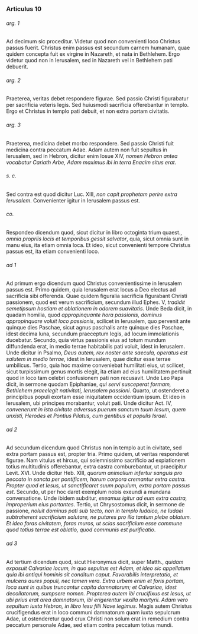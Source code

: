 ### Articulus 10

###### arg. 1
Ad decimum sic proceditur. Videtur quod non convenienti loco Christus passus fuerit. Christus enim passus est secundum carnem humanam, quae quidem concepta fuit ex virgine in Nazareth, et nata in Bethlehem. Ergo videtur quod non in Ierusalem, sed in Nazareth vel in Bethlehem pati debuerit.

###### arg. 2
Praeterea, veritas debet respondere figurae. Sed passio Christi figurabatur per sacrificia veteris legis. Sed huiusmodi sacrificia offerebantur in templo. Ergo et Christus in templo pati debuit, et non extra portam civitatis.

###### arg. 3
Praeterea, medicina debet morbo respondere. Sed passio Christi fuit medicina contra peccatum Adae. Adam autem non fuit sepultus in Ierusalem, sed in Hebron, dicitur enim Iosue XIV, *nomen Hebron antea vocabatur Cariath Arbe, Adam maximus ibi in terra Enacim situs erat*.

###### s. c.
Sed contra est quod dicitur Luc. XIII, *non capit prophetam perire extra Ierusalem*. Convenienter igitur in Ierusalem passus est.

###### co.
Respondeo dicendum quod, sicut dicitur in libro octoginta trium quaest., *omnia propriis locis et temporibus gessit salvator*, quia, sicut omnia sunt in manu eius, ita etiam omnia loca. Et ideo, sicut convenienti tempore Christus passus est, ita etiam convenienti loco.

###### ad 1
Ad primum ergo dicendum quod Christus convenientissime in Ierusalem passus est. Primo quidem, quia Ierusalem erat locus a Deo electus ad sacrificia sibi offerenda. Quae quidem figuralia sacrificia figurabant Christi passionem, quod est verum sacrificium, secundum illud Ephes. V, *tradidit semetipsum hostiam et oblationem in odorem suavitatis*. Unde Beda dicit, in quadam homilia, quod *appropinquante hora passionis, dominus appropinquare voluit loco passionis*, scilicet in Ierusalem, quo pervenit ante quinque dies Paschae, sicut agnus paschalis ante quinque dies Paschae, idest decima luna, secundum praeceptum legis, ad locum immolationis ducebatur. Secundo, quia virtus passionis eius ad totum mundum diffundenda erat, in medio terrae habitabilis pati voluit, idest in Ierusalem. Unde dicitur in Psalmo, *Deus autem, rex noster ante saecula, operatus est salutem in medio terrae*, idest in Ierusalem, quae dicitur esse terrae umbilicus. Tertio, quia hoc maxime conveniebat humilitati eius, ut scilicet, sicut turpissimum genus mortis elegit, ita etiam ad eius humilitatem pertinuit quod in loco tam celebri confusionem pati non recusavit. Unde Leo Papa dicit, in sermone quodam Epiphaniae, *qui servi susceperat formam, Bethlehem praeelegit nativitati, Ierusalem passioni*. Quarto, ut ostenderet a principibus populi exortam esse iniquitatem occidentium ipsum. Et ideo in Ierusalem, ubi principes morabantur, voluit pati. Unde dicitur Act. IV, *convenerunt in ista civitate adversus puerum sanctum tuum Iesum, quem unxisti, Herodes et Pontius Pilatus, cum gentibus et populis Israel*.

###### ad 2
Ad secundum dicendum quod Christus non in templo aut in civitate, sed extra portam passus est, propter tria. Primo quidem, ut veritas responderet figurae. Nam vitulus et hircus, qui solemnissimo sacrificio ad expiationem totius multitudinis offerebantur, extra castra comburebantur, ut praecipitur Levit. XVI. Unde dicitur Heb. XIII, *quorum animalium infertur sanguis pro peccato in sancta per pontificem, horum corpora cremantur extra castra. Propter quod et Iesus, ut sanctificaret suum populum, extra portam passus est*. Secundo, ut per hoc daret exemplum nobis exeundi a mundana conversatione. Unde ibidem subditur, *exeamus igitur ad eum extra castra, improperium eius portantes*. Tertio, ut Chrysostomus dicit, in sermone de passione, *noluit dominus pati sub tecto, non in templo Iudaico, ne Iudaei subtraherent sacrificium salutare, ne putares pro illa tantum plebe oblatum. Et ideo foras civitatem, foras muros, ut scias sacrificium esse commune quod totius terrae est oblatio, quod communis est purificatio*.

###### ad 3
Ad tertium dicendum quod, sicut Hieronymus dicit, super Matth., *quidam exposuit Calvariae locum, in quo sepultus est Adam, et ideo sic appellatum quia ibi antiqui hominis sit conditum caput. Favorabilis interpretatio, et mulcens aures populi, nec tamen vera. Extra urbem enim et foris portam, loca sunt in quibus truncantur capita damnatorum; et Calvariae, idest decollatorum, sumpsere nomen. Propterea autem ibi crucifixus est Iesus, ut ubi prius erat area damnatorum, ibi erigerentur vexilla martyrii. Adam vero sepultum iuxta Hebron, in libro Iesu filii Nave legimus*. Magis autem Christus crucifigendus erat in loco communi damnatorum quam iuxta sepulcrum Adae, ut ostenderetur quod crux Christi non solum erat in remedium contra peccatum personale Adae, sed etiam contra peccatum totius mundi.

